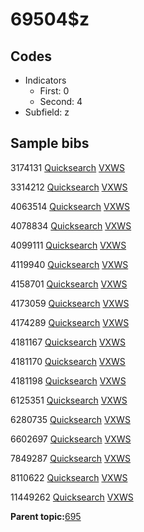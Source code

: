 # 69504$z

## Codes

-   Indicators
    -   First: 0
    -   Second: 4
-   Subfield: z

## Sample bibs

3174131 [Quicksearch](https://search.library.yale.edu/catalog/3174131) [VXWS](http://prodorbis.library.yale.edu:7014/vxws/GetHoldingsService?bibId=3174131)

3314212 [Quicksearch](https://search.library.yale.edu/catalog/3314212) [VXWS](http://prodorbis.library.yale.edu:7014/vxws/GetHoldingsService?bibId=3314212)

4063514 [Quicksearch](https://search.library.yale.edu/catalog/4063514) [VXWS](http://prodorbis.library.yale.edu:7014/vxws/GetHoldingsService?bibId=4063514)

4078834 [Quicksearch](https://search.library.yale.edu/catalog/4078834) [VXWS](http://prodorbis.library.yale.edu:7014/vxws/GetHoldingsService?bibId=4078834)

4099111 [Quicksearch](https://search.library.yale.edu/catalog/4099111) [VXWS](http://prodorbis.library.yale.edu:7014/vxws/GetHoldingsService?bibId=4099111)

4119940 [Quicksearch](https://search.library.yale.edu/catalog/4119940) [VXWS](http://prodorbis.library.yale.edu:7014/vxws/GetHoldingsService?bibId=4119940)

4158701 [Quicksearch](https://search.library.yale.edu/catalog/4158701) [VXWS](http://prodorbis.library.yale.edu:7014/vxws/GetHoldingsService?bibId=4158701)

4173059 [Quicksearch](https://search.library.yale.edu/catalog/4173059) [VXWS](http://prodorbis.library.yale.edu:7014/vxws/GetHoldingsService?bibId=4173059)

4174289 [Quicksearch](https://search.library.yale.edu/catalog/4174289) [VXWS](http://prodorbis.library.yale.edu:7014/vxws/GetHoldingsService?bibId=4174289)

4181167 [Quicksearch](https://search.library.yale.edu/catalog/4181167) [VXWS](http://prodorbis.library.yale.edu:7014/vxws/GetHoldingsService?bibId=4181167)

4181170 [Quicksearch](https://search.library.yale.edu/catalog/4181170) [VXWS](http://prodorbis.library.yale.edu:7014/vxws/GetHoldingsService?bibId=4181170)

4181198 [Quicksearch](https://search.library.yale.edu/catalog/4181198) [VXWS](http://prodorbis.library.yale.edu:7014/vxws/GetHoldingsService?bibId=4181198)

6125351 [Quicksearch](https://search.library.yale.edu/catalog/6125351) [VXWS](http://prodorbis.library.yale.edu:7014/vxws/GetHoldingsService?bibId=6125351)

6280735 [Quicksearch](https://search.library.yale.edu/catalog/6280735) [VXWS](http://prodorbis.library.yale.edu:7014/vxws/GetHoldingsService?bibId=6280735)

6602697 [Quicksearch](https://search.library.yale.edu/catalog/6602697) [VXWS](http://prodorbis.library.yale.edu:7014/vxws/GetHoldingsService?bibId=6602697)

7849287 [Quicksearch](https://search.library.yale.edu/catalog/7849287) [VXWS](http://prodorbis.library.yale.edu:7014/vxws/GetHoldingsService?bibId=7849287)

8110622 [Quicksearch](https://search.library.yale.edu/catalog/8110622) [VXWS](http://prodorbis.library.yale.edu:7014/vxws/GetHoldingsService?bibId=8110622)

11449262 [Quicksearch](https://search.library.yale.edu/catalog/11449262) [VXWS](http://prodorbis.library.yale.edu:7014/vxws/GetHoldingsService?bibId=11449262)

**Parent topic:**[695](../../tags/695/695.md)


